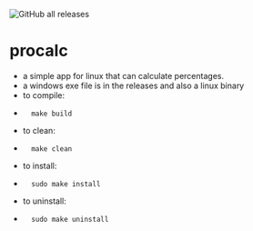 ![GitHub all releases](https://img.shields.io/github/downloads/hannescam/procalc/total)
# procalc
- a simple app for linux that can calculate percentages.
- a windows exe file is in the releases and also a linux binary
- to compile: 
- 		make build
- to clean: 
- 		make clean
- to install: 
- 		sudo make install
- to uninstall: 
- 		sudo make uninstall

